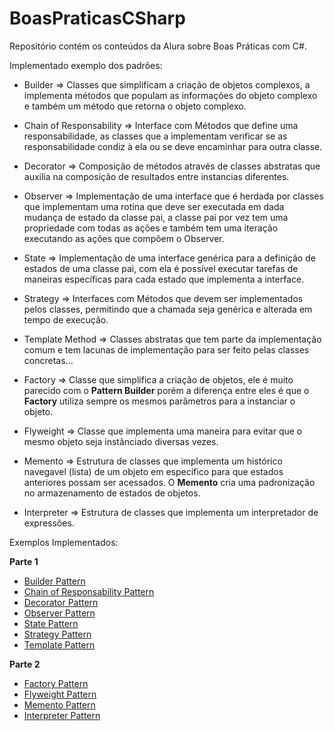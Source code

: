 # BoasPraticasCSharp
Repositório contém os conteúdos da Alura sobre Boas Práticas com C#.

Implementado exemplo dos padrões:
 * Builder => Classes que simplificam a criação de objetos complexos, a implementa métodos que populam as informações do objeto complexo e também um método que retorna o objeto complexo.
 * Chain of Responsability => Interface com Métodos que define uma responsabilidade, as classes que a implementam verificar se as responsabilidade condiz à ela ou se deve encaminhar para outra classe.
 * Decorator => Composição de métodos através de classes abstratas que auxilia na composição de resultados entre instancias diferentes.
 * Observer => Implementação de uma interface que é herdada por classes que implementam uma rotina que deve ser executada em dada mudança de estado da classe pai, a classe pai por vez tem uma propriedade com todas as ações e também tem uma iteração executando as ações que compõem o Observer.
 * State => Implementação de uma interface genérica para a definição de estados de uma classe pai, com ela é possível executar tarefas de maneiras específicas para cada estado que implementa a interface.
 * Strategy => Interfaces com Métodos que devem ser implementados pelos classes, permitindo que a chamada seja genérica e alterada em tempo de execução.
 * Template Method => Classes abstratas que tem parte da implementação comum e tem lacunas de implementação para ser feito pelas classes concretas...


 * Factory => Classe que simplifica a criação de objetos, ele é muito parecido com o __Pattern Builder__ porém a diferença entre eles é que o __Factory__ utiliza sempre os mesmos parâmetros para a instanciar o objeto.
 * Flyweight => Classe que implementa uma maneira para evitar que o mesmo objeto seja instânciado diversas vezes.
 * Memento => Estrutura de classes que implementa um histórico navegavel (lista) de um objeto em específico para que estados anteriores possam ser acessados. O __Memento__ cria uma padronização no armazenamento de estados de objetos.
 * Interpreter => Estrutura de classes que implementa um interpretador de expressões.


Exemplos Implementados:

__Parte 1__
 * [Builder Pattern](https://github.com/edu-tomasi/BoasPraticasCSharp/blob/master/DesignPatternsParteUm/PatternBuilder-GeradorDeNotaFiscal/Exemplo%20Tutorials%20Point/exemplo.md)
 * [Chain of Responsability Pattern](https://github.com/edu-tomasi/BoasPraticasCSharp/blob/master/DesignPatternsParteUm/PatternChainOfResponsibility-DescontosOr%C3%A7amento/ExemploTutorialsPoint/exemplo.md)
 * [Decorator Pattern ](https://github.com/edu-tomasi/BoasPraticasCSharp/blob/master/DesignPatternsParteUm/PatternDecorator-ImpostosCompostos/ExemploTutorialsPoint/exemplo.md)
 * [Observer Pattern](https://github.com/edu-tomasi/BoasPraticasCSharp/blob/master/DesignPatternsParteUm/PatternObserver-ExecutandoAcoesDiferentes/Exemplo%20Tutorials%20Point/exemplo.md)
 * [State Pattern](https://github.com/edu-tomasi/BoasPraticasCSharp/blob/master/DesignPatternsParteUm/PatternState-VariacaoEstadoOrcamento/ExemploTutorialsPoint/exemplo.md)
 * [Strategy Pattern](https://github.com/edu-tomasi/BoasPraticasCSharp/blob/master/DesignPatternsParteUm/PatternStrategy-MuitosImpostos/ExemploTutorialsPoint/exemplo.md)
 * [Template Pattern](https://github.com/edu-tomasi/BoasPraticasCSharp/blob/master/DesignPatternsParteUm/PatternTemplateMethod-Or%C3%A7amentoImpostos/ExemploTutorialsPoint/exemplo.md)

 __Parte 2__
 * [Factory Pattern](https://github.com/edu-tomasi/BoasPraticasCSharp/blob/master/DesignPatternsParteDois/PatternFactory-CriandoConexaoComDb/Exemplo%20Tutorials%20Point/exemplo.md)
 * [Flyweight Pattern](https://github.com/edu-tomasi/BoasPraticasCSharp/blob/master/DesignPatternsParteDois/PatternFlyweight-MuitoObjetos/Exemplo%20Tutorials%20Point/exemplo.md)
 * [Memento Pattern](https://github.com/edu-tomasi/BoasPraticasCSharp/blob/master/DesignPatternsParteDois/PatternMemento-EstadosAnterioresContrato/Exemplo%20Tutorials%20Point/exemplo.md)
 * [Interpreter Pattern](https://github.com/edu-tomasi/BoasPraticasCSharp/blob/master/DesignPatternsParteDois/PatternInterpreter-ResolvendoExpressoes/Tutorials%20Point%20InterpreterDemo/exemplo.md)